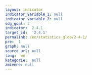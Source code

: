 ```yaml
---
layout: indicator
indicator_variable_1: null
indicator_variable_2: null
sdg_goal: 2
indicator:  2.4.1
target_id:  '2.4.1'
permalink: /en/statistics_glob/2-4-1/
pre:  1
graph: null
source_url: null
lang:  en
kategorie:  null
zmienne: null
---
```

